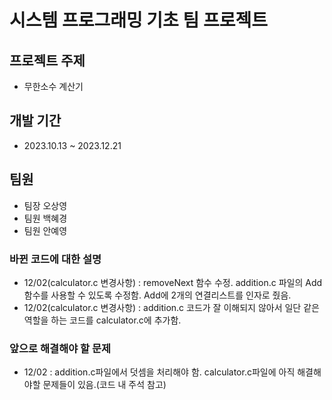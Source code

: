 # 시스템 프로그래밍 기초 팀 프로젝트

## 프로젝트 주제
- 무한소수 계산기

## 개발 기간
- 2023.10.13 ~ 2023.12.21

## 팀원
- 팀장 오상영
- 팀원 백혜경
- 팀원 안예영

### 바뀐 코드에 대한 설명
- 12/02(calculator.c 변경사항) : removeNext 함수 수정. addition.c 파일의 Add함수를 사용할 수 있도록 수정함. Add에 2개의 연결리스트를 인자로 줬음.
- 12/02(calculator.c 변경사항) : addition.c 코드가 잘 이해되지 않아서 일단 같은 역할을 하는 코드를 calculator.c에 추가함.

### 앞으로 해결해야 할 문제
- 12/02 : addition.c파일에서 덧셈을 처리해야 함. calculator.c파일에 아직 해결해야할 문제들이 있음.(코드 내 주석 참고)
